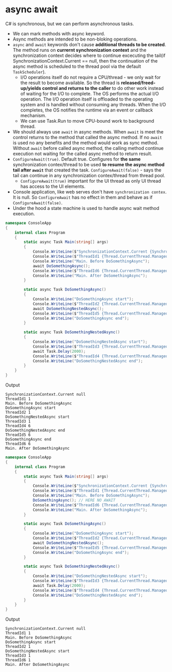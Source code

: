 # async await

C# is synchronous, but we can perform asynchronous tasks.

- We can mark methods with async keyword.
- Async methods are intended to be non-bloking operations.
- `async` and `await` keywords don't cause **additional threads to be created**. The method runs on **currernt synchronization context** and the synchronization context decides where to continue excecuting the tail(if SynchronizationContext.Current == null, then the continuation of the async method is scheduled to the thread pool via the default `TaskScheduler`).
  - I/O operations itself do not require a CPU/thread - we only wait for the result to become available. So the thread is **released/freed-up/yields control and returns to the caller** to do other work instead of waiting for the I/O to complete. The OS performs the actual I/O operation. The I/O operation itself is offloaded to the operating system and is handled without consuming any threads. When the I/O completes, the OS notifies the runtime via an event or callback mechanism.
  - We can use Task.Run to move CPU-bound work to background thread.
- We should always use `await` in async methods. When `await` is meet the control returns to the method that called the async method. If no `await` is used no any benefits and the method would work as sync method. Without `await` before called async method, the calling method continue execution not waiting for the called async method to return result.  
- `ConfigureAwait(true)`. Default true. Configures for **the same** synchronization contex/thread to be used **to resume the async method tail after `await`** that created the task. `ConfigureAwait(false)` - says the tail can continue in any synchronization contex/thread from thread pool.
  - `ConfigureAwait(true)` important for the UI thread as only UI thread has access to the UI elements.
- Console application, like web serves don't have `synchronization contex`. It is null. So `ConfigureAwait` has no effect in them and behave as if `ConfigureAwait(false)`.
- Under the hood a state machine is used to handle async wait method execution.

```c#
namespace ConsoleApp
{
    internal class Program
    {
        static async Task Main(string[] args)
        {
            Console.WriteLine($"SynchronizationContext.Current {SynchronizationContext.Current?.ToString() ?? "null"}");
            Console.WriteLine($"ThreadId1 {Thread.CurrentThread.ManagedThreadId}");
            Console.WriteLine("Main. Before DoSomethingAsync");
            await DoSomethingAsync();
            Console.WriteLine($"ThreadId6 {Thread.CurrentThread.ManagedThreadId}");
            Console.WriteLine("Main. After DoSomethingAsync");
        }

        static async Task DoSomethingAsync()
        {
            Console.WriteLine("DoSomethingAsync start");
            Console.WriteLine($"ThreadId2 {Thread.CurrentThread.ManagedThreadId}");
            await DoSomethingNestedAsync();
            Console.WriteLine($"ThreadId5 {Thread.CurrentThread.ManagedThreadId}");
            Console.WriteLine("DoSomethingAsync end");
        }

        static async Task DoSomethingNestedAsync()
        {
            Console.WriteLine("DoSomethingNestedAsync start");
            Console.WriteLine($"ThreadId3 {Thread.CurrentThread.ManagedThreadId}");
            await Task.Delay(2000);
            Console.WriteLine($"ThreadId4 {Thread.CurrentThread.ManagedThreadId}");
            Console.WriteLine("DoSomethingNestedAsync end");
        }
    }
}
```
Output
```
SynchronizationContext.Current null
ThreadId1 1
Main. Before DoSomethingAsync
DoSomethingAsync start
ThreadId2 1
DoSomethingNestedAsync start
ThreadId3 1
ThreadId4 6
DoSomethingNestedAsync end
ThreadId5 6
DoSomethingAsync end
ThreadId6 6
Main. After DoSomethingAsync
```

```c#
namespace ConsoleApp
{
    internal class Program
    {
        static async Task Main(string[] args)
        {
            Console.WriteLine($"SynchronizationContext.Current {SynchronizationContext.Current?.ToString() ?? "null"}");
            Console.WriteLine($"ThreadId1 {Thread.CurrentThread.ManagedThreadId}");
            Console.WriteLine("Main. Before DoSomethingAsync");
            DoSomethingAsync(); // HERE NO AWAIT
            Console.WriteLine($"ThreadId6 {Thread.CurrentThread.ManagedThreadId}");
            Console.WriteLine("Main. After DoSomethingAsync");
        }

        static async Task DoSomethingAsync()
        {
            Console.WriteLine("DoSomethingAsync start");
            Console.WriteLine($"ThreadId2 {Thread.CurrentThread.ManagedThreadId}");
            await DoSomethingNestedAsync();
            Console.WriteLine($"ThreadId5 {Thread.CurrentThread.ManagedThreadId}");
            Console.WriteLine("DoSomethingAsync end");
        }

        static async Task DoSomethingNestedAsync()
        {
            Console.WriteLine("DoSomethingNestedAsync start");
            Console.WriteLine($"ThreadId3 {Thread.CurrentThread.ManagedThreadId}");
            await Task.Delay(2000);
            Console.WriteLine($"ThreadId4 {Thread.CurrentThread.ManagedThreadId}");
            Console.WriteLine("DoSomethingNestedAsync end");
        }
    }
}
```
Output
```
SynchronizationContext.Current null
ThreadId1 1
Main. Before DoSomethingAsync
DoSomethingAsync start
ThreadId2 1
DoSomethingNestedAsync start
ThreadId3 1
ThreadId6 1
Main. After DoSomethingAsync
```
